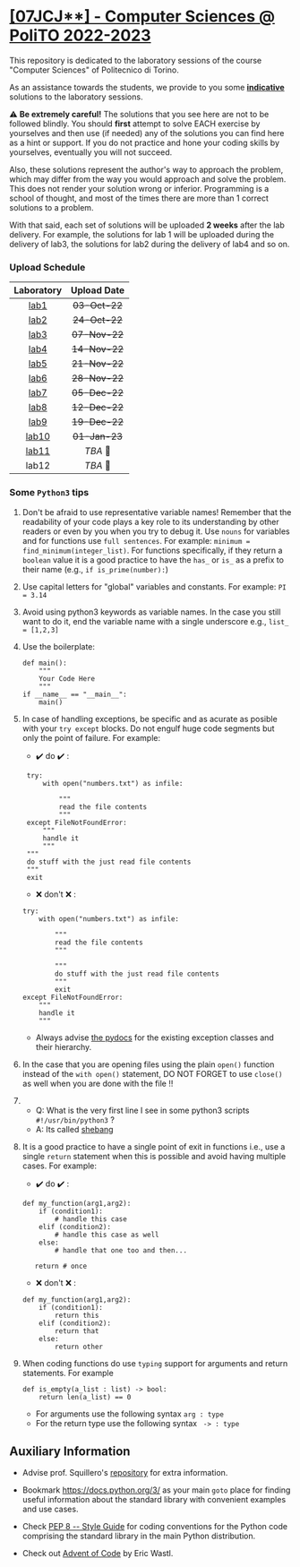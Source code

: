 # [\[07JCJ**\] - Computer Sciences @ PoliTO 2022-2023](https://didattica.polito.it/pls/portal30/gap.pkg_guide.viewGap?p_cod_ins=07JCJLI&p_a_acc=2021&p_header=S&p_lang=IT&multi=N)

This repository is dedicated to the laboratory sessions of the course "Computer Sciences" of Politecnico di Torino. 

As an assistance towards the students, we provide to you some <u>**indicative**</u> solutions to the laboratory sessions. 

:warning: 
**Be extremely careful!** The solutions that you see here are not to be followed blindly. You should **first** attempt to solve EACH exercise by yourselves and then use (if needed) any of the solutions you can find here as a hint or support. If you do not practice and hone your coding skills by yourselves, eventually you will not succeed.

Also, these solutions represent the author's way to approach the problem, which may differ from the way you would approach and solve the problem. This does not render your solution wrong or inferior. Programming is a school of thought, and most of the times there are more than 1 correct solutions to a problem. 

With that said, each set of solutions will be uploaded **2 weeks** after the lab delivery. For example, the solutions for lab 1 will be uploaded during the delivery of lab3, the solutions for lab2 during the delivery of lab4 and so on.

### Upload Schedule 

| Laboratory | Upload Date | 
| :--------: | :-----------:|
| [lab1](https://github.com/NikosDelijohn/CS-polito/tree/master/lab01)       | ~~03-Oct-22~~   |
| [lab2](https://github.com/NikosDelijohn/CS-polito/tree/master/lab02)       | ~~24-Oct-22~~   | 
| [lab3](https://github.com/NikosDelijohn/CS-polito/tree/master/lab03)       | ~~07-Nov-22~~   |
| [lab4](https://github.com/NikosDelijohn/CS-polito/tree/master/lab04)       | ~~14-Nov-22~~   |
| [lab5](https://github.com/NikosDelijohn/CS-polito/tree/master/lab05)       | ~~21-Nov-22~~   |
| [lab6](https://github.com/NikosDelijohn/CS-polito/tree/master/lab06)       | ~~28-Nov-22~~   |
| [lab7](https://github.com/NikosDelijohn/CS-polito/tree/master/lab07)       | ~~05-Dec-22~~   |
| [lab8](https://github.com/NikosDelijohn/CS-polito/tree/master/lab08)       | ~~12-Dec-22~~   |
| [lab9](https://github.com/NikosDelijohn/CS-polito/tree/master/lab09)       | ~~19-Dec-22~~   |
| [lab10](https://github.com/NikosDelijohn/CS-polito/tree/master/lab10)      | ~~01-Jan-23~~   |
| [lab11](https://github.com/NikosDelijohn/CS-polito/tree/master/lab11)      | _TBA_  :construction: |
| lab12      | _TBA_    :construction:     |

### Some `Python3` tips 
1. Don't be afraid to use representative variable names! Remember that the readability of your code plays a key role to its understanding by other readers or even by you when you try to debug it. Use `nouns` for variables and for functions use `full sentences`. For example: `minimum = find_minimum(integer_list)`. For functions specifically, if they return a `boolean` value it is a good practice to have the `has_` or `is_` as a prefix to their name (e.g., `if is_prime(number):`) 

2. Use capital letters for "global" variables and constants. For example: `PI = 3.14`

3. Avoid using python3 keywords as variable names. In the case you still want to do it, end the variable name with a single underscore e.g., `list_ = [1,2,3]`

4. Use the boilerplate:
    ```
    def main():
        """
        Your Code Here
        """
    if __name__ == "__main__":
        main()
    ```
5. In case of handling exceptions, be specific and as acurate as  posible with your `try except` blocks. Do not engulf huge code segments but only the point of failure. For example:
    - :heavy_check_mark: do :heavy_check_mark: :
   ```
    try:
        with open("numbers.txt") as infile:

            """
            read the file contents
            """
    except FileNotFoundError:
        """
        handle it
        """
    """
    do stuff with the just read file contents
    """
    exit

   ```
    - :x: don't :x: :
    ```
    try:
        with open("numbers.txt") as infile:

            """
            read the file contents
            """

            """
            do stuff with the just read file contents
            """
            exit
    except FileNotFoundError:
        """
        handle it
        """

    ```
     - Always advise [the pydocs](https://docs.python.org/3/library/exceptions.html) for the existing exception classes and their hierarchy.

6. In the case that you are opening files using the plain `open()` function instead of the `with open()` statement, DO NOT FORGET to use `close()` as well when you are done with the file :bangbang:

7. 
   - Q: What is the very first line I see in some python3 scripts `#!/usr/bin/python3` ?
   - A: Its called [shebang](https://stackoverflow.com/questions/7670303/purpose-of-usr-bin-python3-shebang)

8. It is a good practice to have a single point of exit in functions i.e., use a single `return` statement when this is possible and avoid having multiple cases. For example: 
    - :heavy_check_mark: do :heavy_check_mark: :
   ```
   def my_function(arg1,arg2):
       if (condition1):
           # handle this case
       elif (condition2):
           # handle this case as well
       else:
           # handle that one too and then...
           
      return # once
   ```
    - :x: don't :x: :
  
    ```
    def my_function(arg1,arg2):
        if (condition1):
            return this
        elif (condition2):
            return that
        else:
            return other
    ```
 9. When coding functions do use `typing` support for arguments and return statements. For example 
    ```
    def is_empty(a_list : list) -> bool: 
        return len(a_list) == 0
    ```
    - For arguments use the following syntax `arg : type`
    - For the return type use the following syntax ` -> : type`  

   


## Auxiliary Information
- Advise prof. Squillero's [repository](https://github.com/squillero/computer-sciences/tree/master/Python) for extra information.

- Bookmark https://docs.python.org/3/ as your main `goto` place for finding useful information about the standard library with convenient examples and use cases.

- Check [PEP 8 -- Style Guide](https://peps.python.org/pep-0008/) for coding conventions for the Python code comprising the standard library in the main Python distribution.
- Check out [Advent of Code](https://adventofcode.com) by Eric Wastl. 
